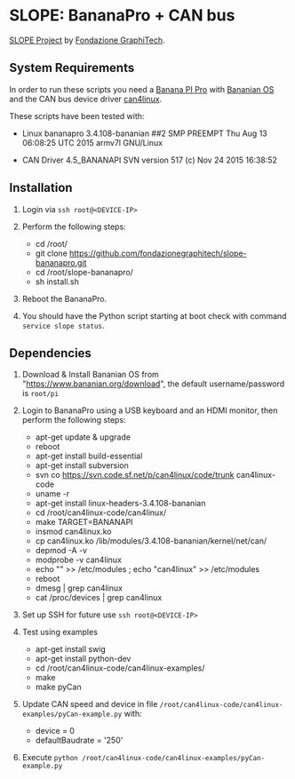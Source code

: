 # SLOPE: BananaPro + CAN bus
[SLOPE Project](http://www.slopeproject.eu) by [Fondazione GraphiTech](http://www.graphitech.it).

## System Requirements

In order to run these scripts you need a [Banana PI Pro](https://en.wikipedia.org/wiki/Banana_Pi#Banana_Pi_Pro) with [Bananian OS](https://www.bananian.org/download) and the CAN bus device driver [can4linux](http://sourceforge.net/projects/can4linux).

These scripts have been tested with:

- Linux bananapro 3.4.108-bananian ##2 SMP PREEMPT Thu Aug 13 06:08:25 UTC 2015 armv7l GNU/Linux

- CAN Driver 4.5_BANANAPI SVN version 517 (c) Nov 24 2015 16:38:52

## Installation

1. Login via `ssh root@<DEVICE-IP>`

2. Perform the following steps:

	* cd /root/
	* git clone https://github.com/fondazionegraphitech/slope-bananapro.git
	* cd /root/slope-bananapro/
	* sh install.sh

3. Reboot the BananaPro.

4. You should have the Python script starting at boot check with command `service slope status`.

## Dependencies

1. Download & Install Bananian OS from "https://www.bananian.org/download", the default username/password is `root/pi`

2. Login to BananaPro using a USB keyboard and an HDMI monitor, then perform the following steps:
	
	* apt-get update & upgrade
	* reboot
	* apt-get install build-essential
	* apt-get install subversion
	* svn co https://svn.code.sf.net/p/can4linux/code/trunk can4linux-code
	* uname -r
	* apt-get install linux-headers-3.4.108-bananian
	* cd /root/can4linux-code/can4linux/
	* make TARGET=BANANAPI
	* insmod can4linux.ko
	* cp can4linux.ko /lib/modules/3.4.108-bananian/kernel/net/can/
	* depmod -A -v
	* modprobe -v can4linux
	* echo "" >> /etc/modules ; echo "can4linux" >> /etc/modules
	* reboot
	* dmesg | grep can4linux
	* cat /proc/devices | grep can4linux

3. Set up SSH for future use `ssh root@<DEVICE-IP>`

4. Test using examples

	* apt-get install swig
	* apt-get install python-dev
	* cd /root/can4linux-code/can4linux-examples/
	* make
	* make pyCan

5. Update CAN speed and device in file `/root/can4linux-code/can4linux-examples/pyCan-example.py` with:

	* device = 0
	* defaultBaudrate = '250'

6. Execute `python /root/can4linux-code/can4linux-examples/pyCan-example.py`

